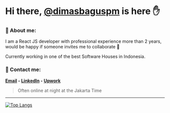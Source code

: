 Hi there, [@dimasbaguspm](https://github.com/dimasbaguspm) is here ✋
=

### 🤗 About me:
I am a React JS developer with professional experience more than 2 years, would be happy if someone invites me to collaborate 👀

Currently working in one of the best Software Houses in Indonesia.

### 🤝 Contact me:
**[Email](mailto:dimasbagus.pm@gmail.com) - [LinkedIn](https://www.linkedin.com/in/dimasbaguspm/?_l=en_US) - [Upwork](https://www.upwork.com/freelancers/~014d420038e64a64a6)**

> Often online at night at the Jakarta Time

---

[![Top Langs](https://github-readme-stats.vercel.app/api/top-langs/?username=dimasbaguspm&layout=compact&theme=dracula)](https://github.com/dimasbaguspm)
